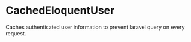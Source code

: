 # CachedEloquentUser
Caches authenticated user information to prevent laravel query on every request.